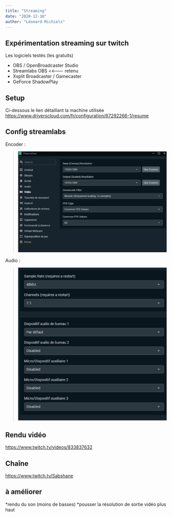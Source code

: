 ```yaml
---
title: "Streaming"
date: "2020-12-10"
author: "Léonard Michiels"
---
```


## Expérimentation streaming sur twitch

Les logiciels testés (les gratuits)
* OBS / OpenBroadcaster Studio
* Streamlabs OBS  <<--- retenu
* Xsplit Broadcaster / Gamecaster
* GeForce ShadowPlay

## Setup 
Ci-dessous le lien détaillant la machine utilisée
https://www.driverscloud.com/fr/configuration/67292266-1/resume

## Config streamlabs

Encoder :
> ![image-20201121140233260](/figures/encoder.png)

Audio :
> ![image-20201121140233260](/figures/audio.png)



## Rendu vidéo
https://www.twitch.tv/videos/833837632

## Chaîne
https://www.twitch.tv/Sabshane

## à améliorer
*rendu du son (moins de basses)
*pousser la résolution de sortie vidéo plus haut